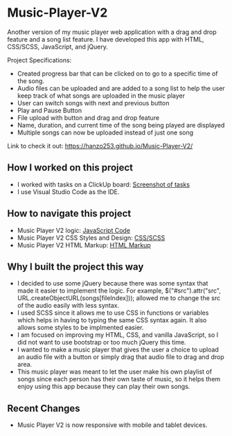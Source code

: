 # Music-Player-V2

Another version of my music player web application with a drag and drop feature and a song list feature. I have developed this app with HTML, CSS/SCSS, JavaScript, and jQuery.

Project Specifications:

- Created progress bar that can be clicked on to go to a specific time of the song.
- Audio files can be uploaded and are added to a song list to help the user keep track of what songs are uploaded in the music player
- User can switch songs with next and previous button
- Play and Pause Button
- File upload with button and drag and drop feature
- Name, duration, and current time of the song being played are displayed
- Multiple songs can now be uploaded instead of just one song

Link to check it out: https://hanzo253.github.io/Music-Player-V2/

## How I worked on this project

- I worked with tasks on a ClickUp board: [Screenshot of tasks](https://lensdump.com/a/giJmk)
- I use Visual Studio Code as the IDE.

## How to navigate this project

- Music Player V2 logic: [JavaScript Code](https://github.com/Hanzo253/Music-Player-V2/blob/main/main.js)
- Music Player V2 CSS Styles and Design: [CSS/SCSS](https://github.com/Hanzo253/Music-Player-V2/blob/main/styles.scss)
- Music Player V2 HTML Markup: [HTML Markup](https://github.com/Hanzo253/Music-Player-V2/blob/main/index.html)

## Why I built the project this way

- I decided to use some jQuery because there was some syntax that made it easier to implement the logic. For example, $("#src").attr("src", URL.createObjectURL(songs[fileIndex])); allowed me to change the src of the audio easily with less syntax.
- I used SCSS since it allows me to use CSS in functions or variables which helps in having to typing the same CSS syntax again. It also allows some styles to be implmented easier.
- I am focused on improving my HTML, CSS, and vanilla JavaScript, so I did not want to use bootstrap or too much jQuery this time.
- I wanted to make a music player that gives the user a choice to upload an audio file with a button or simply drag that audio file to drag and drop area.
- This music player was meant to let the user make his own playlist of songs since each person has their own taste of music, so it helps them enjoy using this app because they can play their own songs.

## Recent Changes

- Music Player V2 is now responsive with mobile and tablet devices.
